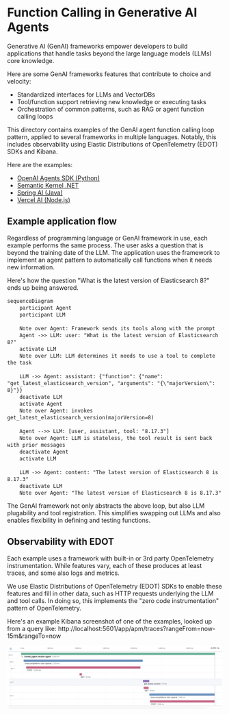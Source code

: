 # Function Calling in Generative AI Agents

Generative AI (GenAI) frameworks empower developers to build applications that
handle tasks beyond the large language models (LLMs) core knowledge.

Here are some GenAI frameworks features that contribute to choice and velocity:
* Standardized interfaces for LLMs and VectorDBs
* Tool/function support retrieving new knowledge or executing tasks
* Orchestration of common patterns, such as RAG or agent function calling loops

This directory contains examples of the GenAI agent function calling loop
pattern, applied to several frameworks in multiple languages. Notably, this
includes observability using Elastic Distributions of OpenTelemetry (EDOT) SDKs
and Kibana.

Here are the examples:

* [OpenAI Agents SDK (Python)](openai-agents)
* [Semantic Kernel .NET](semantic-kernel-dotnet)
* [Spring AI (Java)](spring-ai)
* [Vercel AI (Node.js)](vercel-ai)

## Example application flow

Regardless of programming language or GenAI framework in use, each example
performs the same process. The user asks a question that is beyond the training
date of the LLM. The application uses the framework to implement an agent
pattern to automatically call functions when it needs new information.

Here's how the question "What is the latest version of Elasticsearch 8?" ends up
being answered.

```mermaid
sequenceDiagram
    participant Agent
    participant LLM

    Note over Agent: Framework sends its tools along with the prompt
    Agent ->> LLM: user: "What is the latest version of Elasticsearch 8?"
    activate LLM
    Note over LLM: LLM determines it needs to use a tool to complete the task

    LLM ->> Agent: assistant: {"function": {"name": "get_latest_elasticsearch_version", "arguments": "{\"majorVersion\": 8}"}}
    deactivate LLM
    activate Agent
    Note over Agent: invokes get_latest_elasticsearch_version(majorVersion=8)

    Agent -->> LLM: [user, assistant, tool: "8.17.3"]
    Note over Agent: LLM is stateless, the tool result is sent back with prior messages
    deactivate Agent
    activate LLM

    LLM ->> Agent: content: "The latest version of Elasticsearch 8 is 8.17.3"
    deactivate LLM
    Note over Agent: "The latest version of Elasticsearch 8 is 8.17.3"
```

The GenAI framework not only abstracts the above loop, but also LLM plugability
and tool registration. This simplifies swapping out LLMs and also enables
flexibility in defining and testing functions.

## Observability with EDOT

Each example uses a framework with built-in or 3rd party OpenTelemetry
instrumentation. While features vary, each of these produces at least traces,
and some also logs and metrics.

We use Elastic Distributions of OpenTelemetry (EDOT) SDKs to enable these
features and fill in other data, such as HTTP requests underlying the LLM and
tool calls. In doing so, this implements the "zero code instrumentation"
pattern of OpenTelemetry.

Here's an example Kibana screenshot of one of the examples, looked up from a
query like: http://localhost:5601/app/apm/traces?rangeFrom=now-15m&rangeTo=now

![Kibana screenshot](./kibana-trace.png)
